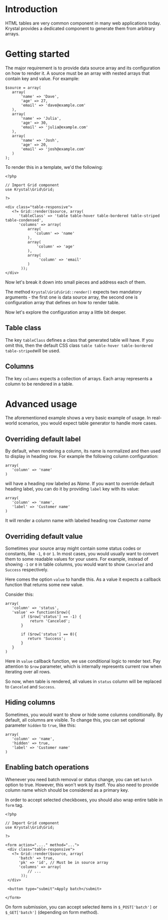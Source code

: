 
# Introduction

HTML tables are very common component in many web applications today. Krystal provides a dedicated component to generate them from arbitrary arrays.

# Getting started

The major requirement is to provide data source array and its configuration on how to render it. A source must be an array with nested arrays that contain key and value. For example:

    $source = array(
       array(
           'name' => 'Dave',
           'age' => 27,
           'email' => 'dave@example.com'  
       ),
       array(
    	   'name' => 'Julia',
    	   'age' => 30,
    	   'email' => 'julia@example.com'
       ),
       array(
    	   'name' => 'Josh',
    	   'age' => 20,
    	   'email' => 'josh@example.com'
       )
    );

To render this in a template, we'd the following:

    <?php
    
    // Import Grid component
    use Krystal\Grid\Grid;
    
    ?>
    
    <div class="table-responsive">
       <?= Grid::render($source, array(
          'tableClass' => 'table table-hover table-bordered table-striped table-condensed',
          'columns' => array(
              array(
                 'column' => 'name'
              ),
              array(
                  'column' => 'age'
              ),
              array(
                   'column' => 'email'
              )
           ));
    </div>

Now let's break it down into small pieces and address each of them.

The method `Krystal\Grid\Grid::render()` expects two mandatory arguments - the first one is data source array, the second one is configuration array that defines on how to render table.

Now let's explore the configuration array a little bit deeper. 

## Table class

The key `tableClass` defines a class that generated table will have. If you omit this, then the default CSS class `table table-hover table-bordered table-striped`will be used.

## Columns 

The key `columns` expects a collection of arrays. Each array represents a column to be rendered in a table.

# Advanced usage

The aforementioned example shows a very basic example of usage. In real-world scenarios, you would expect table generator to handle more cases.

## Overriding default label

By default, when rendering a column, its name is normalized and then used to display in heading row. For example the following column configuration:

    array(
       'column' => 'name'
    )

will have a heading row labeled as *Name*. If you want to override default heading label, you can do it by providing `label` key with its value:

    array(
       'column' => 'name',
       'label' => 'Customer name'
    )

It will render a column name with labeled heading row *Customer name*

## Overriding default value

Sometimes your source array might contain some status codes or constants, like `-1`, `0` or `1`. In most cases, you would usually want to convert them to some readable values for your users. For example, instead of showing `-1` or `0` in table columns, you would want to show `Canceled` and `Success` respectively.

Here comes the option `value` to handle this. As a value it expects a callback function that returns some new value.

Consider this:

    array(
       'column' => 'status',
       'value' => function($row){
           if ($row['status'] == -1) {
               return 'Canceled';
           }
           
           if ($row['status'] == 0){
              return 'Success';
           }
       }
    )

Here in `value` callback function, we use conditional logic to render text. Pay attention to `$row` parameter, which is internally represents current row when iterating over all rows.

So now, when table is rendered, all values in `status` column will be replaced to `Canceled` and `Success`.


## Hiding columns

Sometimes, you would want to show or hide some columns conditionally. By default, all columns are visible. To change this, you can set optional parameter `hidden` to `true`, like this:

    array(
       'column' => 'name',
       'hidden' => true,
       'label' => 'Customer name'
    )

## Enabling batch operations

Whenever you need batch removal or status change, you can set `batch` option to true. However, this won't work by itself. You also need to provide column name which should be considered as a primary key.

In order to accept selected checkboxes, you should also wrap entire table in `form` tag.

    <?php
    
    // Import Grid component
    use Krystal\Grid\Grid;
    
    ?>
    
    <form action="...." method="...">
     <div class="table-responsive">
       <?= Grid::render($source, array(
          'batch' => true,
          'pk' => 'id', // Must be in source array
          'columns' => array(
              // ...
           ));
     </div>
     
     <button type="submit">Apply batch</submit>
     
    </form>

On form submission, you can accept selected items in `$_POST['batch']` or `$_GET['batch']` (depending on form method).

